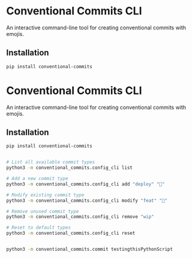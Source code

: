 # Conventional Commits CLI

An interactive command-line tool for creating conventional commits with emojis.

## Installation

```bash
pip install conventional-commits
```


# Conventional Commits CLI

An interactive command-line tool for creating conventional commits with emojis.

## Installation

```bash
pip install conventional-commits


# List all available commit types
python3 -m conventional_commits.config_cli list

# Add a new commit type
python3 -m conventional_commits.config_cli add "deploy" "🚀"

# Modify existing commit type
python3 -m conventional_commits.config_cli modify "feat" "🌟"

# Remove unused commit type
python3 -m conventional_commits.config_cli remove "wip"

# Reset to default types
python3 -m conventional_commits.config_cli reset


python3 -m conventional_commits.commit testingthisPythonScript


